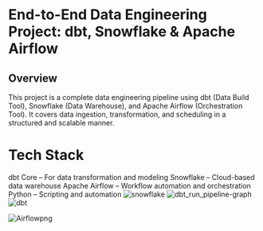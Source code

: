 # End-to-End Data Engineering Project: dbt, Snowflake & Apache Airflow
## Overview
This project is a complete data engineering pipeline using dbt (Data Build Tool), Snowflake (Data Warehouse), and Apache Airflow (Orchestration Tool). It covers data ingestion, transformation, and scheduling in a structured and scalable manner.

# Tech Stack
dbt Core – For data transformation and modeling
Snowflake – Cloud-based data warehouse
Apache Airflow – Workflow automation and orchestration
Python – Scripting and automation
![snowflake](https://github.com/user-attachments/assets/c511c962-9600-4803-8d70-180d1c64af90)
![dbt_run_pipeline-graph](https://github.com/user-attachments/assets/7b24a822-647c-40a3-9275-305f65941869)
![dbt](https://github.com/user-attachments/assets/cd8183bc-af7f-4970-97f4-d5ca43f9686c)

![Airflowpng](https://github.com/user-attachments/assets/504f7830-c5bc-4044-bbf4-00074fe8f892)

